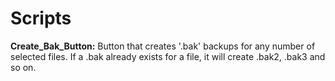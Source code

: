 # Scripts


**Create_Bak_Button:** Button that creates '.bak' backups for any number of selected files. If a .bak already exists for a file, it will create .bak2, .bak3 and so on.
